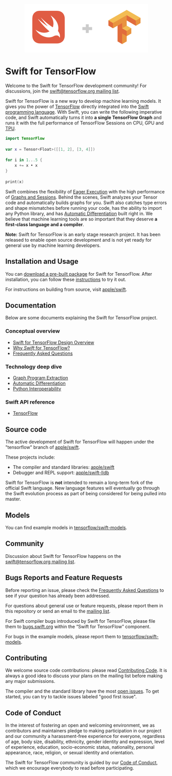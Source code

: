<p align="center">
  <img src="images/logo.png">
</p>

# Swift for TensorFlow

Welcome to the Swift for TensorFlow development community! For discussions, join the [swift@tensorflow.org mailing list](https://groups.google.com/a/tensorflow.org/d/forum/swift).

Swift for TensorFlow is a new way to develop machine learning models. It
gives you the power of
[TensorFlow](https://www.tensorflow.org) directly integrated into the
[Swift programming language](https://swift.org/about).
With Swift, you can write the following imperative code, and Swift 
automatically turns it into **a single TensorFlow Graph** and runs it 
with the full performance of TensorFlow Sessions on CPU, GPU and 
[TPU](https://cloud.google.com/tpu).

```swift
import TensorFlow

var x = Tensor<Float>([[1, 2], [3, 4]])

for i in 1...5 {
    x += x • x
}

print(x)
```

Swift combines the flexibility of 
[Eager Execution](https://www.tensorflow.org/programmers_guide/eager) with the 
high performance of [Graphs and Sessions](https://www.tensorflow.org/programmers_guide/graphs). 
Behind the scenes, Swift analyzes your Tensor code and automatically builds 
graphs for you. Swift also catches type errors and shape mismatches before running 
your code, has the ability to import any Python library, and has
[Automatic Differentiation](https://en.wikipedia.org/wiki/Automatic_differentiation)
built right in. We believe that machine learning tools are so important that they
deserve **a first-class language and a compiler**.

**Note:** Swift for TensorFlow is an early stage research project. It has been
released to enable open source development and is not yet ready for general use
by machine learning developers.

## Installation and Usage

You can [download a pre-built package](Installation.md) for Swift for TensorFlow. 
After installation, you can follow these [instructions](Usage.md) to try it out.

For instructions on building from source, visit
[apple/swift](https://github.com/apple/swift/tree/tensorflow).

## Documentation

Below are some documents explaining the Swift for TensorFlow project.

### Conceptual overview

- [Swift for TensorFlow Design Overview](docs/DesignOverview.md)
- [Why *Swift* for TensorFlow?](docs/WhySwiftForTensorFlow.md)
- [Frequently Asked Questions](FAQ.md)

### Technology deep dive

- [Graph Program Extraction](docs/GraphProgramExtraction.md)
- [Automatic Differentiation](docs/AutomaticDifferentiation.md)
- [Python Interoperability](docs/PythonInteroperability.md)

### Swift API reference

- [TensorFlow](https://www.tensorflow.org/api_docs/swift/Structs/Tensor)

## Source code

The active development of Swift for TensorFlow will happen under the 
"tensorflow" branch of
[apple/swift](https://github.com/apple/swift/tree/tensorflow).

These projects include:

- The compiler and standard libraries: [apple/swift](http://github.com/apple/swift/tree/tensorflow)
- Debugger and REPL support: [apple/swift-lldb](http://github.com/apple/swift-lldb/tree/tensorflow)

Swift for TensorFlow is **not** intended to remain a long-term fork of the official 
Swift language. New language features will eventually go through the Swift evolution process
as part of being considered for being pulled into master.

## Models

You can find example models in
[tensorflow/swift-models](https://github.com/tensorflow/swift-models).

## Community

Discussion about Swift for TensorFlow happens on the
[swift@tensorflow.org mailing list](https://groups.google.com/a/tensorflow.org/d/forum/swift).

## Bugs Reports and Feature Requests

Before reporting an issue, please check the [Frequently Asked Questions](FAQ.md) to see if your question has already been addressed.

For questions about general use or feature requests, please report them in this repository or send an email to the [mailing list](mailto:swift@tensorflow.org).

For Swift compiler bugs introduced by Swift for TensorFlow, please file them to [bugs.swift.org](https://bugs.swift.org) within the “Swift for TensorFlow” component.

For bugs in the example models, please report them to [tensorflow/swift-models](https://github.com/tensorflow/swift-models/issues).

## Contributing

We welcome source code contributions: please read 
[Contributing Code](https://swift.org/contributing/#contributing-code).
It is always a good idea to discuss your plans on the mailing list
before making any major submissions.

The compiler and the standard library have the most [open issues](https://github.com/google/swift/issues).
To get started, you can try to tackle issues labeled "good first issue".

## Code of Conduct

In the interest of fostering an open and welcoming environment, we as
contributors and maintainers pledge to making participation in our project and
our community a harassment-free experience for everyone, regardless of age, body
size, disability, ethnicity, gender identity and expression, level of
experience, education, socio-economic status, nationality, personal appearance,
race, religion, or sexual identity and orientation.

The Swift for TensorFlow community is guided by our [Code of
Conduct](CODE_OF_CONDUCT.md), which we encourage everybody to read before
participating.

